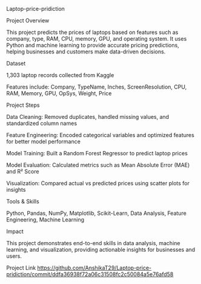  Laptop-price-pridiction
 
 Project Overview

This project predicts the prices of laptops based on features such as company, type, RAM, CPU, memory, GPU, and operating system. It uses Python and machine learning to provide accurate pricing predictions, helping businesses and customers make data-driven decisions.

Dataset

1,303 laptop records collected from Kaggle

Features include: Company, TypeName, Inches, ScreenResolution, CPU, RAM, Memory, GPU, OpSys, Weight, Price

Project Steps

Data Cleaning: Removed duplicates, handled missing values, and standardized column names

Feature Engineering: Encoded categorical variables and optimized features for better model performance

Model Training: Built a Random Forest Regressor to predict laptop prices

Model Evaluation: Calculated metrics such as Mean Absolute Error (MAE) and R² Score

Visualization: Compared actual vs predicted prices using scatter plots for insights

Tools & Skills

Python, Pandas, NumPy, Matplotlib, Scikit-Learn, Data Analysis, Feature Engineering, Machine Learning

Impact

This project demonstrates end-to-end skills in data analysis, machine learning, and visualization, providing actionable insights for businesses and users.

Project Link
https://github.com/AnshikaT29/Laptop-price-pridiction/commit/ddfa36938f72a06c31508fc2c50084a5e76afd58
